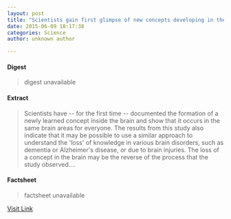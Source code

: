 ```yaml
---
layout: post
title: "Scientists gain first glimpse of new concepts developing in the brain"
date: 2015-06-09 18:17:38
categories: Science
author: unknown author

---
```



#### Digest
>digest unavailable

#### Extract
>Scientists have -- for the first time -- documented the formation of a newly learned concept inside the brain and show that it occurs in the same brain areas for everyone. The results from this study also indicate that it may be possible to use a similar approach to understand the 'loss' of knowledge in various brain disorders, such as dementia or Alzheimer's disease, or due to brain injuries. The loss of a concept in the brain may be the reverse of the process that the study observed....

#### Factsheet
>factsheet unavailable

[Visit Link](http://www.sciencedaily.com/releases/2015/06/150609141738.htm)


